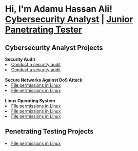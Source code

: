 # <h1>Hi, I'm Adamu Hassan Ali! <br/><a href="https://github.com/AdamuHassanAli">Cybersecurity Analyst</a> | <a href="https://www.linkedin.com/in/adamu-ali-a632b4202//">Junior Panetrating Tester</a>

<h2>Cybersecurity Analyst Projects</h2>
<b>Security Audit</b>
<a href="https://github.com/AdamuHassanAli/Conduct-a-security-audit"><li> Conduct a security audit </li></a>
<a href="#"><li>Conduct a security audit</li></a>
<br>
<b>Secure Networks Against DoS Attack</b>
<a href="#"><li> File permissions in Linux </li></a>
<a href="#"><li>File permissions in Linux</li></a>
<br>
<b>Linux Operating System</b>
<a href="https://github.com/AdamuHassanAli/File-permissions-in-Linux/"><li>File permissions in Linux</li></a>
<a href="#"><li>File permissions in Linux</li></a>
<a href="#"><li>File permissions in Linux</li></a>

<h2>Penetrating Testing Projects</h2>
<a href="#"><li>File permissions in Linux</li></a>



